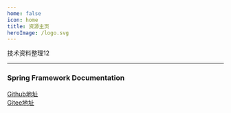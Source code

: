 ```yaml
---
home: false
icon: home
title: 资源主页
heroImage: /logo.svg
---
```

技术资料整理12

---
### Spring Framework Documentation
[Github地址](https://zisgood.github.io/spring-framework-documentation5.3.7/)  
[Gitee地址](https://zisgood.gitee.io/spring-framework-documentation5.3.7/)